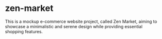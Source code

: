 # zen-market
This is a mockup e-commerce website project, called Zen Market, aiming to showcase a minimalistic and serene design while providing essential shopping features.
